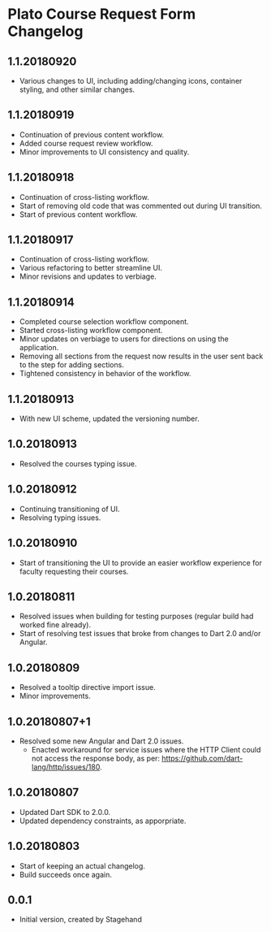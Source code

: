 # Plato Course Request Form Changelog

## 1.1.20180920
- Various changes to UI, including adding/changing icons, container styling,
and other similar changes.

## 1.1.20180919
- Continuation of previous content workflow.
- Added course request review workflow.
- Minor improvements to UI consistency and quality.

## 1.1.20180918
- Continuation of cross-listing workflow.
- Start of removing old code that was commented out during UI transition.
- Start of previous content workflow.

## 1.1.20180917
- Continuation of cross-listing workflow.
- Various refactoring to better streamline UI.
- Minor revisions and updates to verbiage.

## 1.1.20180914
- Completed course selection workflow component.
- Started cross-listing workflow component.
- Minor updates on verbiage to users for directions on using the application.
- Removing all sections from the request now results in the user sent back to
the step for adding sections.
- Tightened consistency in behavior of the workflow.

## 1.1.20180913
- With new UI scheme, updated the versioning number.

## 1.0.20180913
- Resolved the courses typing issue.

## 1.0.20180912
- Continuing transitioning of UI.
- Resolving typing issues.

## 1.0.20180910
- Start of transitioning the UI to provide an easier workflow experience for
faculty requesting their courses.

## 1.0.20180811
- Resolved issues when building for testing purposes (regular build had worked
fine already).
- Start of resolving test issues that broke from changes to Dart 2.0 and/or
Angular.

## 1.0.20180809
- Resolved a tooltip directive import issue.
- Minor improvements.

## 1.0.20180807+1
- Resolved some new Angular and Dart 2.0 issues.
  - Enacted workaround for service issues where the HTTP Client could not access
  the response body, as per: https://github.com/dart-lang/http/issues/180. 

## 1.0.20180807
- Updated Dart SDK to 2.0.0.
- Updated dependency constraints, as apporpriate.

## 1.0.20180803
- Start of keeping an actual changelog.
- Build succeeds once again.

## 0.0.1
- Initial version, created by Stagehand
